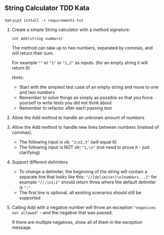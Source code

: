 String Calculator TDD Kata
--------------------------
run `pip3 install -r requirements.txt`

1.  Create a simple String calculator with a method signature:

    ```
    int Add(string numbers)

    ```

    The method can take up to two numbers, separated by commas, and will return their sum.

    For example `""` or `"1"` or `"1,2"` as inputs. (for an empty string it will return 0)

    Hints:

    -   Start with the simplest test case of an empty string and move to one and two numbers
    -   Remember to solve things as simply as possible so that you force yourself to write tests you did not think about
    -   Remember to refactor after each passing test
2.  Allow the Add method to handle an unknown amount of numbers

3.  Allow the Add method to handle new lines between numbers (instead of commas).

    -   The following input is ok: `"1\n2,3"` (will equal 6)
    -   The following input is NOT ok: `"1,\n"` (not need to prove it - just clarifying)
4.  Support different delimiters

    -   To change a delimiter, the beginning of the string will contain a separate line that looks like this: `"//[delimiter]\n[numbers...]"` for example `"//;\n1;2"` should return three where the default delimiter is `";"`
    -   The first line is optional. all existing scenarios should still be supported
5.  Calling Add with a negative number will throw an exception `"negatives not allowed"` - and the negative that was passed.

    If there are multiple negatives, show all of them in the exception message.

